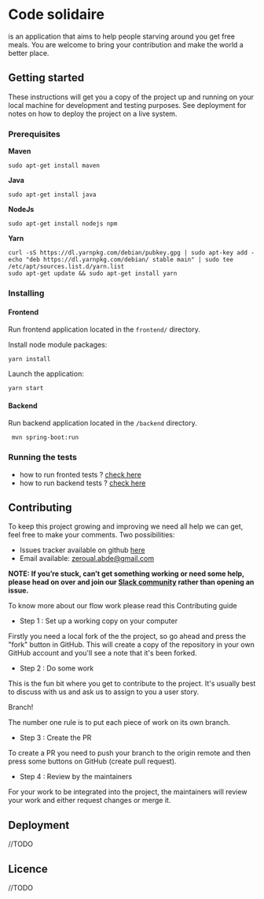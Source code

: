 # Code solidaire
is an application that aims to help people starving around you get free meals. You are welcome to bring your contribution and make the world a better place.
## Getting started
These instructions will get you a copy of the project up and running on your local machine for development and testing purposes. See deployment for notes on how to deploy the project on a live system.
### Prerequisites
**Maven**

    sudo apt-get install maven

**Java**

    sudo apt-get install java
    
**NodeJs**

    sudo apt-get install nodejs npm    

**Yarn**

    curl -sS https://dl.yarnpkg.com/debian/pubkey.gpg | sudo apt-key add -
    echo "deb https://dl.yarnpkg.com/debian/ stable main" | sudo tee /etc/apt/sources.list.d/yarn.list   
    sudo apt-get update && sudo apt-get install yarn
    
    
### Installing
  #### Frontend
  Run frontend application located in the `frontend/` directory.
  
  Install node module packages:
  ```  
  yarn install
  ```
  
  Launch the application:
  ```  
  yarn start
  ```
  #### Backend
 Run backend application located in the `/backend` directory.
 
     mvn spring-boot:run  
     
### Running the tests
- how to run fronted tests ? [check here](frontend/README.md)
- how to run backend tests ? [check here](backend/README.md)

## Contributing
To keep this project growing and improving we need all help we can get, feel free to make your comments.
 Two possibilities:
- Issues tracker available on github [here](https://github.com/zeroual/code-solidaire/issues)
- Email available: zeroual.abde@gmail.com

**NOTE: If you’re stuck, can’t get something working or need some help, please head on over and join our [Slack community](https://otchi.slack.com) rather than opening an issue.**

To know more about our flow work please read this Contributing guide

- Step 1 : Set up a working copy on your computer

Firstly you need a local fork of the the project, so go ahead and press the "fork" button in GitHub.
This will create a copy of the repository in your own GitHub account and you'll see a note that it's been forked.

- Step 2 : Do some work

This is the fun bit where you get to contribute to the project. It's usually best to discuss with us and ask us to assign 
to you a user story.

Branch!

The number one rule is to put each piece of work on its own branch.

- Step 3 : Create the PR

To create a PR you need to push your branch to the origin remote and then press some buttons on GitHub (create pull request).

- Step 4 : Review by the maintainers

For your work to be integrated into the project, the maintainers will review your work and either request changes or merge it.

## Deployment
//TODO
## Licence
//TODO
